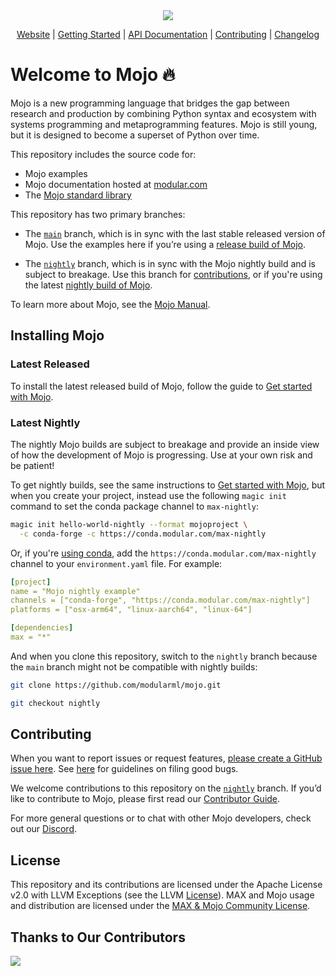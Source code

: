 <div align="center">
    <img src="https://modular-assets.s3.amazonaws.com/images/mojo_github_logo_bg.png">

  [Website][Mojo] | [Getting Started] | [API Documentation] | [Contributing] | [Changelog]
</div>

[Mojo]: https://www.modular.com/mojo/
[Getting Started]: https://docs.modular.com/mojo/manual/get-started/
[API Documentation]: https://docs.modular.com/mojo/lib
[Contributing]: ./CONTRIBUTING.md
[Changelog]: ./docs/changelog.md

# Welcome to Mojo 🔥

Mojo is a new programming language that bridges the gap between research and production by combining Python syntax and ecosystem with systems programming and metaprogramming features. Mojo is still young, but it is designed to become a superset of Python over time.

This repository includes the source code for:

- Mojo examples
- Mojo documentation hosted at [modular.com](https://docs.modular.com/mojo/)
- The [Mojo standard library](https://docs.modular.com/mojo/lib)

This repository has two primary branches:

- The [`main`](https://github.com/modularml/mojo/tree/main) branch, which is in sync with the last stable released version of Mojo. Use the examples here if you’re using a [release build of Mojo](#latest-released).

- The [`nightly`](https://github.com/modularml/mojo/tree/nightly) branch, which is in sync with the Mojo nightly build and is subject to breakage. Use this branch for [contributions](./CONTRIBUTING.md), or if you're using the latest [nightly build of Mojo](#latest-nightly).

To learn more about Mojo, see the [Mojo Manual](https://docs.modular.com/mojo/manual/).

## Installing Mojo

### Latest Released

To install the latest released build of Mojo, follow the guide to [Get started with Mojo](https://docs.modular.com/mojo/manual/get-started).

### Latest Nightly

The nightly Mojo builds are subject to breakage and provide an inside view of how the development of Mojo is progressing. Use at your own risk and be patient!

To get nightly builds, see the same instructions to [Get started with Mojo](https://docs.modular.com/mojo/manual/get-started), but when you create your project, instead use the following `magic init` command to set the conda package channel to `max-nightly`:

```bash
magic init hello-world-nightly --format mojoproject \
  -c conda-forge -c https://conda.modular.com/max-nightly
```

Or, if you're [using conda](https://docs.modular.com/magic/conda), add the `https://conda.modular.com/max-nightly` channel to your `environment.yaml` file. For example:

```yaml
[project]
name = "Mojo nightly example"
channels = ["conda-forge", "https://conda.modular.com/max-nightly"]
platforms = ["osx-arm64", "linux-aarch64", "linux-64"]

[dependencies]
max = "*"
```

And when you clone this repository, switch to the `nightly` branch because the `main` branch might not be compatible with nightly builds:

```bash
git clone https://github.com/modularml/mojo.git
```

```bash
git checkout nightly
```

## Contributing

When you want to report issues or request features, [please create a GitHub issue here](https://github.com/modularml/mojo/issues). See [here](./CONTRIBUTING.md) for guidelines on filing good bugs.

We welcome contributions to this repository on the [`nightly`](https://github.com/modularml/mojo/tree/nightly) branch. If you’d like to contribute to Mojo, please first read our [Contributor Guide](https://github.com/modularml/mojo/blob/main/CONTRIBUTING.md).

For more general questions or to chat with other Mojo developers, check out our [Discord](https://discord.gg/modular).

## License

This repository and its contributions are licensed under the Apache License v2.0 with LLVM Exceptions (see the LLVM [License](https://llvm.org/LICENSE.txt)). MAX and Mojo usage and distribution are licensed under the [MAX & Mojo Community License](https://www.modular.com/legal/max-mojo-license).

## Thanks to Our Contributors

<a href="https://github.com/modularml/mojo/graphs/contributors">
  <img src="https://contrib.rocks/image?repo=modularml/mojo" />
</a>
